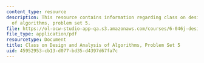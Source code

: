 ```yaml
---
content_type: resource
description: This resource contains information regarding class on design and analysis
  of algorithms, problem set 5.
file: https://ol-ocw-studio-app-qa.s3.amazonaws.com/courses/6-046j-design-and-analysis-of-algorithms-spring-2015/45952953cb13d077bd35d4397d67fa7c_MIT6_046JS15_pset5.pdf
file_type: application/pdf
resourcetype: Document
title: Class on Design and Analysis of Algorithms, Problem Set 5
uid: 45952953-cb13-d077-bd35-d4397d67fa7c
---
```

